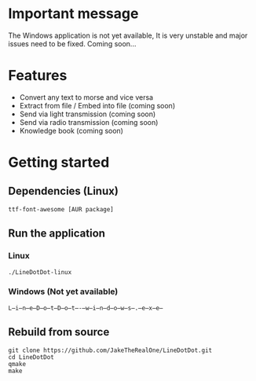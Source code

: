 # Important message
The Windows application is not yet available, It is very unstable and major issues need to be fixed. Coming soon...
# Features
- Convert any text to morse and vice versa
- Extract from file / Embed into file (coming soon)
- Send via light transmission (coming soon)
- Send via radio transmission (coming soon)
- Knowledge book (coming soon)

# Getting started
## Dependencies (Linux)
    ttf-font-awesome [AUR package]
## Run the application
### Linux
    ./LineDotDot-linux
### Windows (Not yet available)
    L̶i̶n̶e̶D̶o̶t̶D̶o̶t̶-̶w̶i̶n̶d̶o̶w̶s̶.̶e̶x̶e̶
## Rebuild from source
    git clone https://github.com/JakeTheRealOne/LineDotDot.git
    cd LineDotDot
    qmake
    make

